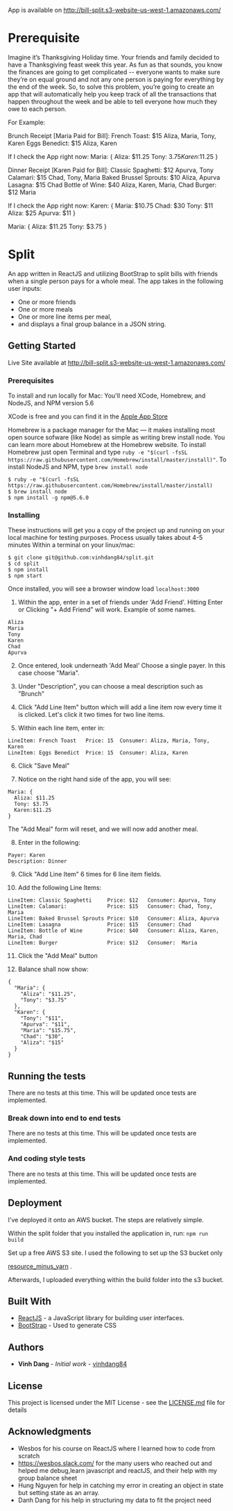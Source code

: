 

App is available on http://bill-split.s3-website-us-west-1.amazonaws.com/


# Prerequisite
Imagine it’s Thanksgiving Holiday time. Your friends and family decided to have a Thanksgiving feast week this year. As fun as that sounds, you know the finances are going to get complicated -- everyone wants to make sure they’re on equal ground and not any one person is paying for everything by the end of the week. So, to solve this problem, you’re going to create an app that will automatically help you keep track of all the transactions that happen throughout the week and be able to tell everyone how much they owe to each person. 

For Example:

Brunch Receipt [Maria Paid for Bill]:
French Toast: $15
Aliza, Maria, Tony, Karen
Eggs Benedict: $15
Aliza, Karen

If I check the App right now:
Maria: {
   Aliza: $11.25
   Tony: $3.75
   Karen:$11.25
}

Dinner Receipt [Karen Paid for Bill]:
Classic Spaghetti: $12
Apurva, Tony
Calamari: $15
Chad, Tony, Maria
Baked Brussel Sprouts: $10
Aliza, Apurva
Lasagna: $15
Chad
Bottle of Wine: $40
Aliza, Karen, Maria, Chad
Burger: $12
Maria

If I check the App right now:
Karen: {
   Maria: $10.75
   Chad: $30
   Tony: $11
   Aliza: $25
   Apurva: $11
}

Maria: {
   Aliza: $11.25
   Tony: $3.75
}




# Split

An app written in ReactJS and utilizing BootStrap to split bills with friends when a single person pays for a whole meal. 
The app takes in the following user inputs:
 * One or more friends
 * One or more meals 
 * One or more line items per meal,
 * and displays a final group balance in a JSON string. 
 


## Getting Started
Live Site available at http://bill-split.s3-website-us-west-1.amazonaws.com/


### Prerequisites
To install and run locally for Mac: 
You'll need XCode, Homebrew, and NodeJS, and NPM version 5.6

XCode is free and you can find it in the 
[Apple App Store](https://itunes.apple.com/us/app/xcode/id497799835?mt=12)

Homebrew is a package manager for the Mac — it makes installing most open source sofware (like Node) as simple as writing brew install node. You can learn more about Homebrew at the Homebrew website. 
To install Homebrew just open Terminal and type `ruby -e "$(curl -fsSL https://raw.githubusercontent.com/Homebrew/install/master/install)"`.
To install NodeJS and NPM, type `brew install node`


```
$ ruby -e "$(curl -fsSL https://raw.githubusercontent.com/Homebrew/install/master/install)
$ brew install node
$ npm install -g npm@5.6.0
```


### Installing
These instructions will get you a copy of the project up and running on your local machine for testing purposes. Process usually takes about 4-5 minutes
Within a terminal on your linux/mac: 
```
$ git clone git@github.com:vinhdang84/split.git
$ cd split
$ npm install
$ npm start
```

Once installed, you will see a browser window load `localhost:3000`

1. Within the app, enter in a set of friends under 'Add Friend'. Hitting Enter or Clicking "+ Add Friend" will work.
Example of some names. 
```
Aliza
Maria
Tony
Karen 
Chad
Apurva
```

2. Once entered, look underneath 'Add Meal'
Choose a single payer. In this case choose "Maria". 

3. Under "Description", you can choose a meal description such as "Brunch"

4. Click "Add Line Item" button which will add a line item row every time it is clicked. Let's click it two times for two line items.

5. Within each line item, enter in: 
```
LineItem: French Toast   Price: 15  Consumer: Aliza, Maria, Tony, Karen
LineItem: Eggs Benedict  Price: 15  Consumer: Aliza, Karen
```

6. Click "Save Meal"

7. Notice on the right hand side of the app, you will see: 
```
Maria: {
  Aliza: $11.25
  Tony: $3.75
  Karen:$11.25
}
```


The "Add Meal" form will reset, and we will now add another meal. 

8. Enter in the following: 
```
Payer: Karen
Description: Dinner
``` 

9. Click "Add Line Item" 6 times for 6 line item fields. 

10. Add the following Line Items:
```
LineItem: Classic Spaghetti     Price: $12   Consumer: Apurva, Tony
LineItem: Calamari:             Price: $15   Consumer: Chad, Tony, Maria
LineItem: Baked Brussel Sprouts Price: $10   Consumer: Aliza, Apurva
LineItem: Lasagna               Price: $15   Consumer: Chad
LineItem: Bottle of Wine        Price: $40   Consumer: Aliza, Karen, Maria, Chad
LineItem: Burger                Price: $12   Consumer:  Maria
```

11. Click the "Add Meal" button

12. Balance shall now show: 
```
{
  "Maria": {
    "Aliza": "$11.25",
    "Tony": "$3.75"
  },
  "Karen": {
    "Tony": "$11",
    "Apurva": "$11",
    "Maria": "$15.75",
    "Chad": "$30",
    "Aliza": "$15"
  }
}
```

## Running the tests

There are no tests at this time. This will be updated once tests are implemented. 

### Break down into end to end tests

There are no tests at this time. This will be updated once tests are implemented. 


### And coding style tests

There are no tests at this time. This will be updated once tests are implemented. 

## Deployment

I've deployed it onto an AWS bucket. The steps are relatively simple. 

Within the split folder that you installed the application in, run: 
`npm run build`

Set up a free AWS S3 site. I used the following to set up the S3 bucket only

[resource_minus_yarn](https://hackernoon.com/how-to-deploy-a-live-reactjs-redux-website-in-under-10-minutes-cadf73cfc75a)
.

Afterwards, I uploaded everything within the build folder into the s3 bucket.

## Built With

* [ReactJS](https://reactjs.org/) - a JavaScript library for building user interfaces.
* [BootStrap](http://getbootstrap.com/) - Used to generate CSS 



## Authors

* **Vinh Dang** - *Initial work* - [vinhdang84](https://github.com/vinhdang84)

## License

This project is licensed under the MIT License - see the [LICENSE.md](LICENSE.md) file for details

## Acknowledgments

* Wesbos for his course on ReactJS where I learned how to code from scratch
* https://wesbos.slack.com/ for the many users who reached out and helped me debug,learn javascript and reactJS, and their help with my group balance sheet
* Hung Nguyen for help in catching my error in creating an object in state but setting state as an array.
* Danh Dang for his help in structuring my data to fit the project need
